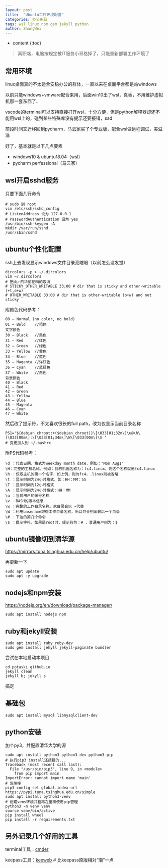 ```yaml
---
layout: post
title:  "Ubuntu工作环境配置"
categories: 办公用品
tags: wsl linux npm gem jekyll python
author: ZhangWei
---
```


* content
{:toc}

> 离职咯，电脑按规定被IT服务小哥格掉了，只能重新部署工作环境了

## 常用环境

linux桌面真的不太适合安稳办公的群体，一直以来在桌面平台都是站windows

以前只能windows+vmware配合来用，后面win10出了wsl，真香，不用维护虚拟机那一套东西了、

vscode的terminal可以支持直接打开wsl，十分方便，但是python解释器却还不能用wsl上的，碰到某些特殊库没有提示还要报错，sad

前段时间又迁移回到pycharm，马云家买了个专业版，配合wsl做远程调试，美滋滋

好了，基本就是以下几点要素

- windows10 & ubuntu18.04（wsl）
- pycharm perfessional（马云家）

## wsl开启sshd服务

只要下面几行命令

```shell
# sudo 到 root
vim /etc/ssh/sshd_config
# ListenAddress 设为 127.0.0.1
# PasswordAuthentication 设为 yes
/usr/bin/ssh-keygen -A
mkdir /var/run/sshd
/usr/sbin/sshd
```

## ubuntu个性化配置

ssh上去发现显示windows文件目录亮瞎眼（以前怎么没发觉）

```shell
dircolors -p > ~/.dircolors
vim ~/.dircolors
# 把dir的华丽花哨的取消
# STICKY_OTHER_WRITABLE 33;00 # dir that is sticky and other-writable (+t,o+w)
# OTHER_WRITABLE 33;00 # dir that is other-writable (o+w) and not sticky
```

附颜色代码参考：
 
```shell
00 — Normal (no color, no bold) 
01 — Bold    //粗体
文字颜色 
30 — Black   //黑色
31 — Red     //红色
32 — Green   //绿色
33 — Yellow  //黄色
34 — Blue    //蓝色
35 — Magenta //洋红色
36 — Cyan    //蓝绿色
37 — White   //白色
背景颜色 
40 — Black 
41 — Red 
42 — Green 
43 — Yellow 
44 — Blue 
45 — Magenta 
46 — Cyan 
47 – White
```

然后改了提示符，不太喜欢很长的full path，改为仅显示当前目录名称

```shell
PS1='${debian_chroot:+($debian_chroot)}\[\033[01;32m\]\u@\h\[\033[00m\]:\[\033[01;34m\]\W\[\033[00m\]\$ '
# 变更加入到 ~/.bashrc
```

附PS代码参考：

```shell
\d ：代表日期，格式为weekday month date，例如："Mon Aug1"
\H：完整的主机名称。例如：我的机器名称为：fc4.linux，则这个名称就是fc4.linux
\h ：仅取主机的第一个名字，如上例，则为fc4，.linux则被省略 
\t ：显示时间为24小时格式，如：HH：MM：SS 
\T ：显示时间为12小时格式 
\A ：显示时间为24小时格式：HH：MM 
\u ：当前用户的账号名称
\v ：BASH的版本信息
\w ：完整的工作目录名称。家目录会以 ~代替
\W ：利用basename取得工作目录名称，所以只会列出最后一个目录
\# ：下达的第几个命令
\$ ：提示字符，如果是root时，提示符为：# ，普通用户则为：$
```

## ubuntu镜像切到清华源

https://mirrors.tuna.tsinghua.edu.cn/help/ubuntu/

再更新一下

```shell
sudo apt update
sudo apt -y upgrade
```

## nodejs和npm安装

https://nodejs.org/en/download/package-manager/

```shell
sudo apt install nodejs npm
```

## ruby和jekyll安装

```shell
sudo apt install ruby ruby-dev
sudo gem install jekyll jekyll-paginate bundler
```

尝试在本地启动本项目

```shell
cd potaski.github.io
jekyll clean
jekyll b; jekyll s
```

搞定


## 基础包

```shell
sudo apt install mysql libmysqlclient-dev
```

## python安装

加个py3，并配置清华大学的源

```shell
sudo apt install python3 python3-dev python3-pip
# 执行pip3 install还报错的...
Traceback (most recent call last):
  File "/usr/bin/pip3", line 9, in <module>
    from pip import main
ImportError: cannot import name 'main'
# 忽略掉
pip3 config set global.index-url https://pypi.tuna.tsinghua.edu.cn/simple
sudo apt install python3-venv
# 创建venv环境并且再在里面使用pip管理
python3 -m venv venv
source venv/bin/active
pip install wheel
pip install -r requirements.txt
```

## 另外记录几个好用的工具

terminal工具：[cmder](https://cmder.net/)

keepass工具：[keeweb](https://keeweb.info/)  # 比keepass原版相对“潮”一点